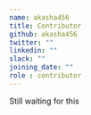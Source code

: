 ```yaml
---
name: akasha456
title: Contributor
github: akasha456
twitter: ""
linkedin: ""
slack: ""
joining_date: ""
role : contributor
---
```


Still waiting for this
